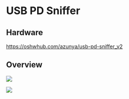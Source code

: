 # USB PD Sniffer

## Hardware

https://oshwhub.com/azunya/usb-pd-sniffer_v2

## Overview

![](https://github.com/user-attachments/assets/94f473eb-89a6-46f2-8c27-aaa106b8bdc0)

![](https://github.com/user-attachments/assets/f78fc1c3-8676-40b0-9e8e-454f73ce2d2a)
